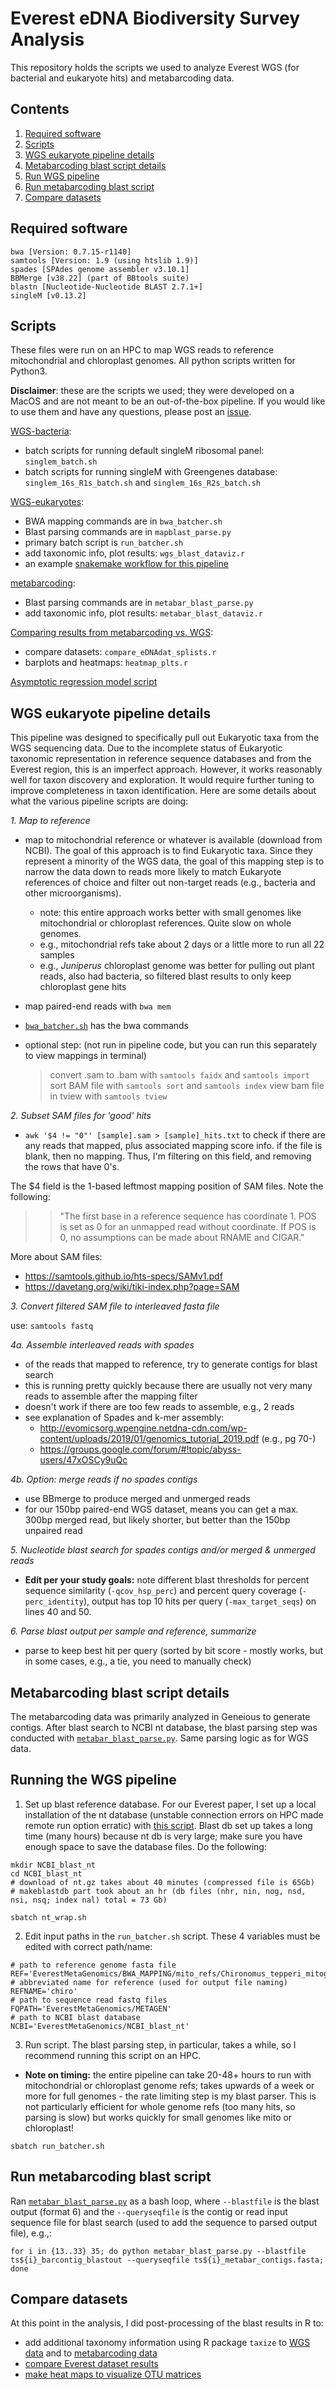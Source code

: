 # Everest eDNA Biodiversity Survey Analysis

This repository holds the scripts we used to analyze Everest WGS (for bacterial and eukaryote hits) and metabarcoding data. 

<!---These scripts were developed for and accompany the *in prep* manuscript:
*Estimating Biodiversity Using Environmental DNA Analysis Across the Tree of Life from Mount Everest’s Southern Flank*
Marisa C.W. Lim, Batya Nightingale, Charles Xu, Adam Solon, Nick Dragone, Steve Schmidt, Stephan Halloy, Alex Tait, Sandra Elvin, Aurora Elmore, Anton Seimon, and Tracie A. Seimon--->

## Contents
1. [Required software](#software)
1. [Scripts](#scripts)
1. [WGS eukaryote pipeline details](#wgspipeline)
1. [Metabarcoding blast script details](#metabarpipeline)
1. [Run WGS pipeline](#runwgs)
1. [Run metabarcoding blast script](#runmetabar)
1. [Compare datasets](#comparedats)

## Required software <a name="software"></a>

    bwa [Version: 0.7.15-r1140]
    samtools [Version: 1.9 (using htslib 1.9)]
    spades [SPAdes genome assembler v3.10.1]
    BBMerge [v38.22] (part of BBtools suite)
    blastn [Nucleotide-Nucleotide BLAST 2.7.1+]
    singleM [v0.13.2]

## Scripts <a name="scripts"></a>

These files were run on an HPC to map WGS reads to reference mitochondrial and chloroplast genomes. All python scripts written for Python3. 

**Disclaimer**: these are the scripts we used; they were developed on a MacOS and are not meant to be an out-of-the-box pipeline. If you would like to use them and have any questions, please post an [issue](https://github.com/marisalim/Everest-eDNA-biodiversity-survey/issues/new).

[WGS-bacteria](./SingleM_scripts):
- batch scripts for running default singleM ribosomal panel: `singlem_batch.sh`
- batch scripts for running singleM with Greengenes database: `singlem_16s_R1s_batch.sh` and `singlem_16s_R2s_batch.sh`

[WGS-eukaryotes](./WGS_mapping_scripts):
- BWA mapping commands are in `bwa_batcher.sh`
- Blast parsing commands are in `mapblast_parse.py`
- primary batch script is `run_batcher.sh`
- add taxonomic info, plot results: `wgs_blast_dataviz.r`
- an example [snakemake workflow for this pipeline](./WGS_mapping_scripts/Snakemake_ver)

[metabarcoding](./Metabarcoding_scripts/):
- Blast parsing commands are in `metabar_blast_parse.py`
- add taxonomic info, plot results: `metabar_blast_dataviz.r`

[Comparing results from metabarcoding vs. WGS](./Scripts_to_compare_dats):
- compare datasets: `compare_eDNAdat_splists.r`
- barplots and heatmaps: `heatmap_plts.r`

[Asymptotic regression model script](./everest.R)

## WGS eukaryote pipeline details <a name="wgspipeline"></a>

This pipeline was designed to specifically pull out Eukaryotic taxa from the WGS sequencing data. Due to the incomplete status of Eukaryotic taxonomic representation in reference sequence databases and from the Everest region, this is an imperfect approach. However, it works reasonably well for taxon discovery and exploration. It would require further tuning to improve completeness in taxon identification. Here are some details about what the various pipeline scripts are doing:

*1. Map to reference*
- map to mitochondrial reference or whatever is available (download from NCBI). The goal of this approach is to find Eukaryotic taxa. Since they represent a minority of the WGS data, the goal of this mapping step is to narrow the data down to reads more likely to match Eukaryote references of choice and filter out non-target reads (e.g., bacteria and other microorganisms).
  - note: this entire approach works better with small genomes like mitochondrial or chloroplast references. Quite slow on whole genomes.
  - e.g., mitochondrial refs take about 2 days or a little more to run all 22 samples
  - e.g., *Juniperus* chloroplast genome was better for pulling out plant reads, also had bacteria, so filtered blast results to only keep chloroplast gene hits

- map paired-end reads with `bwa mem`
- [`bwa_batcher.sh`](./WGS_mapping_scripts/bwa_batcher.sh) has the bwa commands
- optional step: (not run in pipeline code, but you can run this separately to view mappings in terminal)
    > convert .sam to .bam with `samtools faidx` and `samtools import`
    > sort BAM file with `samtools sort` and `samtools index`
    > view bam file in tview with `samtools tview`

*2. Subset SAM files for 'good' hits*

- `awk '$4 != "0"' [sample].sam > [sample]_hits.txt` to check if there are any reads that mapped, plus associated mapping score info. if the file is blank, then no mapping. Thus, I'm filtering on this field, and removing the rows that have 0's.

The $4 field is the 1-based leftmost mapping position of SAM files. Note the following:
>> "The first base in a reference sequence has coordinate 1. POS is set as 0 for an unmapped read without coordinate.  If POS is 0, no assumptions can be made about RNAME and CIGAR."

More about SAM files: 
- https://samtools.github.io/hts-specs/SAMv1.pdf
- https://davetang.org/wiki/tiki-index.php?page=SAM

*3. Convert filtered SAM file to interleaved fasta file*

use: `samtools fastq`

*4a. Assemble interleaved reads with spades*
- of the reads that mapped to reference, try to generate contigs for blast search
- this is running pretty quickly because there are usually not very many reads to assemble after the mapping filter
- doesn't work if there are too few reads to assemble, e.g., 2 reads
- see explanation of Spades and k-mer assembly: 
  - http://evomicsorg.wpengine.netdna-cdn.com/wp-content/uploads/2019/01/genomics_tutorial_2019.pdf (e.g., pg 70-)
  - https://groups.google.com/forum/#!topic/abyss-users/47xOSCy9uQc

*4b. Option: merge reads if no spades contigs*
- use BBmerge to produce merged and unmerged reads
- for our 150bp paired-end WGS dataset, means you can get a max. 300bp merged read, but likely shorter, but better than the 150bp unpaired read

*5. Nucleotide blast search for spades contigs and/or merged & unmerged reads*
- **Edit per your study goals:** note different blast thresholds for percent sequence similarity (`-qcov_hsp_perc`) and percent query coverage (`-perc_identity`), output has top 10 hits per query (`-max_target_seqs`) on lines 40 and 50.

*6. Parse blast output per sample and reference, summarize*
- parse to keep best hit per query (sorted by bit score - mostly works, but in some cases, e.g., a tie, you need to manually check)

## Metabarcoding blast script details <a name="metabarpipeline"></a>
The metabarcoding data was primarily analyzed in Geneious to generate contigs. After blast search to NCBI nt database, the blast parsing step was conducted with [`metabar_blast_parse.py`](./Metabarcoding_scripts/metabar_blast_parse.py). Same parsing logic as for WGS data. 

## Running the WGS pipeline <a name="runwgs"></a>
1. Set up blast reference database. For our Everest paper, I set up a local installation of the nt database (unstable connection errors on HPC made remote run option erratic) with [this script](./nt_wrap.sh). Blast db set up takes a long time (many hours) because nt db is very large; make sure you have enough space to save the database files. Do the following:
```
mkdir NCBI_blast_nt
cd NCBI_blast_nt
# download of nt.gz takes about 40 minutes (compressed file is 65Gb)
# makeblastdb part took about an hr (db files (nhr, nin, nog, nsd, nsi, nsq; index nal) total = 73 Gb)
  
sbatch nt_wrap.sh
```

2. Edit input paths in the `run_batcher.sh` script. These 4 variables must be edited with correct path/name:
```
# path to reference genome fasta file
REF='EverestMetaGenomics/BWA_MAPPING/mito_refs/Chironomus_tepperi_mitogenome.fasta'
# abbreviated name for reference (used for output file naming)
REFNAME='chiro'
# path to sequence read fastq files
FQPATH='EverestMetaGenomics/METAGEN'
# path to NCBI blast database
NCBI='EverestMetaGenomics/NCBI_blast_nt'
```
3. Run script. The blast parsing step, in particular, takes a while, so I recommend running this script on an HPC.
- **Note on timing:** the entire pipeline can take 20-48+ hours to run with mitochondrial or chloroplast genome refs; takes upwards of a week or more for full genomes - the rate limiting step is my blast parser. This is not particularly efficient for whole genome refs (too many hits, so parsing is slow) but works quickly for small genomes like mito or chloroplast!

`sbatch run_batcher.sh` 

## Run metabarcoding blast script <a name="runmetabar"></a>

Ran [`metabar_blast_parse.py`](./Metabarcoding_scripts/metabar_blast_parse.py) as a bash loop, where `--blastfile` is the blast output (format 6) and the `--queryseqfile` is the contig or read input sequence file for blast search (used to add the sequence to parsed output file), e.g.,:
```
for i in {13..33} 35; do python metabar_blast_parse.py --blastfile ts${i}_barcontig_blastout --queryseqfile ts${i}_metabar_contigs.fasta; done
```

## Compare datasets <a name="comparedats"><a/>
At this point in the analysis, I did post-processing of the blast results in R to:
  - add additional taxonomy information using R package `taxize` to [WGS data](./WGS_mapping_scripts/wgs_blast_dataviz.r) and to [metabarcoding data](./Metabarcoding_scripts/metabar_blast_dataviz.r)
  - [compare Everest dataset results](./Scripts_to_compare_dats/compare_eDNAdat_splists.r)
  - [make heat maps to visualize OTU matrices](./Scripts_to_compare_dats/heatmap_plts.r)
